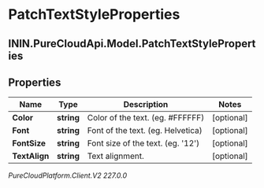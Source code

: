 # PatchTextStyleProperties

## ININ.PureCloudApi.Model.PatchTextStyleProperties

## Properties

|Name | Type | Description | Notes|
|------------ | ------------- | ------------- | -------------|
| **Color** | **string** | Color of the text. (eg. #FFFFFF) | [optional] |
| **Font** | **string** | Font of the text. (eg. Helvetica) | [optional] |
| **FontSize** | **string** | Font size of the text. (eg. &#39;12&#39;) | [optional] |
| **TextAlign** | **string** | Text alignment. | [optional] |



_PureCloudPlatform.Client.V2 227.0.0_
